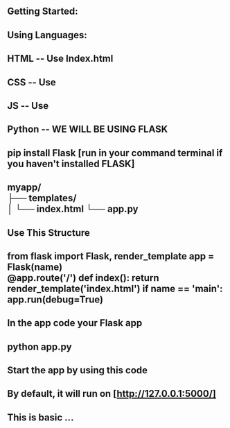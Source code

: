 Getting Started:
-
Using Languages:
-
HTML -- Use Index.html
-
CSS -- Use  <link rel="stylesheet" href="styles.css">
-
JS -- Use <script type="text/javascript" src=""></script>
-
Python -- WE WILL BE USING FLASK 
-
pip install Flask [run in your command terminal if you haven't installed FLASK]
-
myapp/                  
├── templates/      
│   └── index.html
└── app.py
-
Use This Structure
-
from flask import Flask, render_template
app = Flask(__name__)        
@app.route('/')
def index():
    return render_template('index.html')
if __name__ == '__main__':
    app.run(debug=True)
-
In the app code your Flask app
-
python app.py
-
Start the app by using this code
-
By default, it will run on [http://127.0.0.1:5000/]
-
This is basic ... 
-
